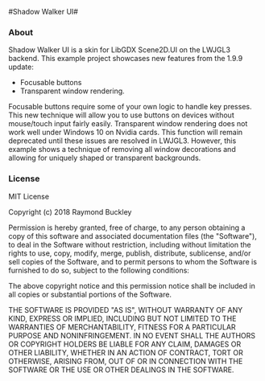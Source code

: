 #Shadow Walker UI#

### About ###

Shadow Walker UI is a skin for LibGDX Scene2D.UI on the LWJGL3 backend. This example project showcases new features from the 1.9.9 update:

* Focusable buttons
* Transparent window rendering.

Focusable buttons require some of your own logic to handle key presses. This new technique will allow you to use buttons on devices without mouse/touch input fairly easily.
Transparent window rendering does not work well under Windows 10 on Nvidia cards. This function will remain deprecated until these issues are resolved in LWJGL3. However, this example shows a technique of removing all window decorations and allowing for uniquely shaped or transparent backgrounds.


### License ###
MIT License

Copyright (c) 2018 Raymond Buckley

Permission is hereby granted, free of charge, to any person obtaining a copy
of this software and associated documentation files (the "Software"), to deal
in the Software without restriction, including without limitation the rights
to use, copy, modify, merge, publish, distribute, sublicense, and/or sell
copies of the Software, and to permit persons to whom the Software is
furnished to do so, subject to the following conditions:

The above copyright notice and this permission notice shall be included in all
copies or substantial portions of the Software.

THE SOFTWARE IS PROVIDED "AS IS", WITHOUT WARRANTY OF ANY KIND, EXPRESS OR
IMPLIED, INCLUDING BUT NOT LIMITED TO THE WARRANTIES OF MERCHANTABILITY,
FITNESS FOR A PARTICULAR PURPOSE AND NONINFRINGEMENT. IN NO EVENT SHALL THE
AUTHORS OR COPYRIGHT HOLDERS BE LIABLE FOR ANY CLAIM, DAMAGES OR OTHER
LIABILITY, WHETHER IN AN ACTION OF CONTRACT, TORT OR OTHERWISE, ARISING FROM,
OUT OF OR IN CONNECTION WITH THE SOFTWARE OR THE USE OR OTHER DEALINGS IN THE
SOFTWARE.